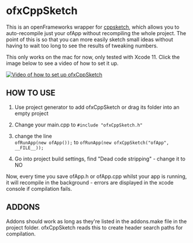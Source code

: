 # ofxCppSketch

This is an openFrameworks wrapper for [cppsketch](https://github.com/elf-audio/ofxCppSketch.git), which allows you to auto-recompile just your ofApp without recompiling the whole project. The point of this is so that you can more easily sketch small ideas without having to wait too long to see the results of tweaking numbers.

This only works on the mac for now, only tested with Xcode 11. Click the image below to see a video of how to set it up.

[![Video of how to set up ofxCppSketch](https://img.youtube.com/vi/UPIhMJ8_HOU/0.jpg)](https://www.youtube.com/watch?v=UPIhMJ8_HOU)

## HOW TO USE
1. Use project generator to add ofxCppSketch or drag its folder into an empty project
2. Change your main.cpp to `#include "ofxCppSketch.h"`
3. change the line 	
`ofRunApp(new ofApp());`
to
`ofRunApp(new ofxCppSketch("ofApp", __FILE__));`

4. Go into project build settings, find "Dead code stripping" - change it to NO

Now, every time you save ofApp.h or ofApp.cpp whilst your app is running, it will recompile in the background - errors are displayed in the xcode console if compilation fails.


## ADDONS
Addons should work as long as they're listed in the addons.make file in the project folder. ofxCppSketch reads this to create header search paths for compilation.
